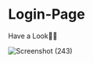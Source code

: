 # Login-Page

Have a Look👨‍💻


![Screenshot (243)](https://user-images.githubusercontent.com/90441055/197417855-bc383261-eecd-4b62-89b0-11cb95ef91dd.png)
